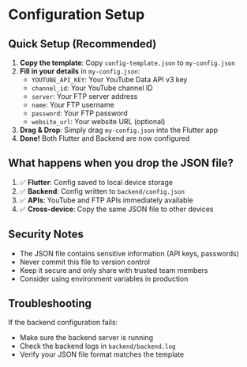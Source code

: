 # Configuration Setup

## Quick Setup (Recommended)

1. **Copy the template**: Copy `config-template.json` to `my-config.json`
2. **Fill in your details** in `my-config.json`:
   - `YOUTUBE_API_KEY`: Your YouTube Data API v3 key
   - `channel_id`: Your YouTube channel ID
   - `server`: Your FTP server address
   - `name`: Your FTP username
   - `password`: Your FTP password
   - `website_url`: Your website URL (optional)
3. **Drag & Drop**: Simply drag `my-config.json` into the Flutter app
4. **Done!** Both Flutter and Backend are now configured

## What happens when you drop the JSON file?

1. ✅ **Flutter**: Config saved to local device storage
2. ✅ **Backend**: Config written to `backend/config.json`
3. ✅ **APIs**: YouTube and FTP APIs immediately available
4. ✅ **Cross-device**: Copy the same JSON file to other devices

## Security Notes

- The JSON file contains sensitive information (API keys, passwords)
- Never commit this file to version control
- Keep it secure and only share with trusted team members
- Consider using environment variables in production

## Troubleshooting

If the backend configuration fails:
- Make sure the backend server is running
- Check the backend logs in `backend/backend.log`
- Verify your JSON file format matches the template
